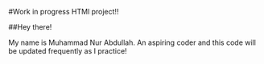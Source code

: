 #Work in progress HTMl project!!

##Hey there!

My name is Muhammad Nur Abdullah. An aspiring coder and this code will be updated frequently as I practice! 
